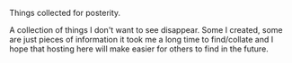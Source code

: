 Things collected for posterity.

A collection of things I don't want to see disappear.  Some I created, some are just pieces of information it took me a long time to find/collate and I hope that hosting here will make easier for others to find in the future. 
